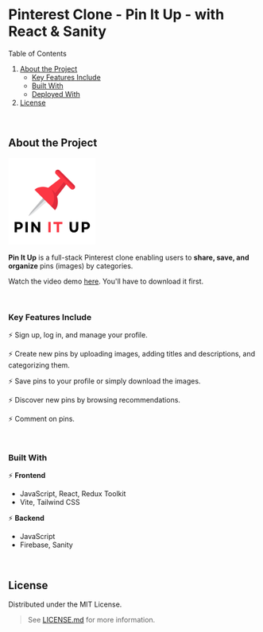 # Pinterest Clone - Pin It Up - with React & Sanity

<!-- TABLE OF CONTENTS -->
<summary>Table of Contents</summary>
<ol>
  <li>
    <a href="#about-the-project">About the Project</a>
    <ul>
      <li><a href="#key-features-include">Key Features Include</a></li>
      <li><a href="#built-with">Built With</a></li>
      <li><a href="#deployed-with">Deployed With</a></li>
    </ul>
  </li>
  <li><a href="#license">License</a></li>
</ol>

&nbsp;

<!-- ABOUT THE PROJECT -->
## About the Project

<img alt="pin it up logo" src="./frontend/public/pin-it-up-logo.png" height="175" />

**Pin It Up** is a full-stack Pinterest clone enabling users to **share, save, and organize** pins (images) by categories.

Watch the video demo <a href="https://github.com/elizaveta-sm/pin-it-up/blob/main/assets/pin-it-up-desktop.mp4">here</a>. You'll have to download it first.

&nbsp;

### Key Features Include

:zap: Sign up, log in, and manage your profile.

:zap: Create new pins by uploading images, adding titles and descriptions, and categorizing them.

:zap: Save pins to your profile or simply download the images.

:zap: Discover new pins by browsing recommendations.

:zap: Comment on pins.

&nbsp;

### Built With

:zap: **Frontend**
* JavaScript, React, Redux Toolkit
* Vite, Tailwind CSS

:zap: **Backend**
* JavaScript
* Firebase, Sanity

&nbsp;

## License
Distributed under the MIT License. 

> See <a href="https://github.com/elizaveta-sm/pin-it-up/blob/main/LICENSE.md">LICENSE.md</a> for more information.
